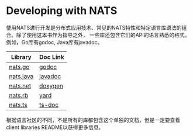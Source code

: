 # Developing with NATS

使用NATS进行开发是分布式应用技术、常见的NATS特性和特定语言库语法的组合。除了使用这本书作为指导之外，
一些库还包含它们的API的语言熟悉的格式。例如，Go库有godoc, Java库有javadoc。

| Library | Doc Link |
| ------------- | ------------- |
| [nats.go](https://github.com/nats-io/nats.go) | [godoc](http://godoc.org/github.com/nats-io/nats.go) |
| [nats.java](https://github.com/nats-io/nats.java)  | [javadoc](https://javadoc.io/doc/io.nats/jnats)  |
| [nats.net](https://github.com/nats-io/nats.net) | [doxygen](http://nats-io.github.io/nats.net/) |
| [nats.rb](https://github.com/nats-io/nats.rb) | [yard](https://www.rubydoc.info/gems/nats) |
| [nats.ts](https://github.com/nats-io/nats.ts) | [ts-doc](https://nats-io.github.io/nats.ts) |


根据语言社区的不同，不是所有的库都包含这个单独的文档，但是一定要查看client libraries README以获得更多信息。